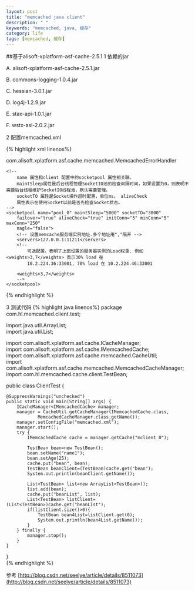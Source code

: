 ```yaml
---
layout: post
title: "memcached java client"
description: " "
keywords: "memcached, java, 缓存"
category: life
tags: [memcached, 缓存]
---
```


##基于alisoft-xplatform-asf-cache-2.5.1
1 依赖的jar

A. alisoft-xplatform-asf-cache-2.5.1.jar

B. commons-logging-1.0.4.jar

C. hessian-3.0.1.jar

D. log4j-1.2.9.jar

E. stax-api-1.0.1.jar

F. wstx-asl-2.0.2.jar

2  配置memcached.xml
 
{% highlight xml linenos%}
<?xml version="1.0" encoding="UTF-8"?>  
<memcached>  
    <!-- name 属性是程序中使用Cache的唯一标识;socketpool 属性将会关联到后面的socketpool配置; -->  
    <client name="mclient_0" compressEnable="true" defaultEncoding="UTF-8"  
        socketpool="pool_0">  
        <!-- 可选，用来处理出错情况 -->  
        <errorHandler>com.alisoft.xplatform.asf.cache.memcached.MemcachedErrorHandler  
        </errorHandler>  
    </client>  
  
    <!--  
        name 属性和client 配置中的socketpool 属性相关联。  
        maintSleep属性是后台线程管理SocketIO池的检查间隔时间，如果设置为0，则表明不需要后台线程维护SocketIO线程池，默认需要管理。  
        socketTO 属性是Socket操作超时配置，单位ms。 aliveCheck  
        属性表示在使用Socket以前是否先检查Socket状态。  
    -->  
    <socketpool name="pool_0" maintSleep="5000" socketTO="3000"  
        failover="true" aliveCheck="true" initConn="5" minConn="5" maxConn="250"  
        nagle="false">  
        <!-- 设置memcache服务端实例地址.多个地址用","隔开 -->  
        <servers>127.0.0.1:11211</servers>  
        <!--  
            可选配置。表明了上面设置的服务器实例的Load权重. 例如 <weights>3,7</weights> 表示30% load 在  
            10.2.224.36:33001, 70% load 在 10.2.224.46:33001  
          
        <weights>3,7</weights>  
        -->  
    </socketpool>  
</memcached> 

{% endhighlight %}

3  测试代码
{% highlight java linenos%}
package com.hl.memcached.client.test;  
  
import java.util.ArrayList;  
import java.util.List;  
  
import com.alisoft.xplatform.asf.cache.ICacheManager;  
import com.alisoft.xplatform.asf.cache.IMemcachedCache;  
import com.alisoft.xplatform.asf.cache.memcached.CacheUtil;  
import com.alisoft.xplatform.asf.cache.memcached.MemcachedCacheManager;  
import com.hl.memcached.cache.client.TestBean;  
  
public class ClientTest {  
      
    @SuppressWarnings("unchecked")  
    public static void main(String[] args) {  
        ICacheManager<IMemcachedCache> manager;  
        manager = CacheUtil.getCacheManager(IMemcachedCache.class,  
                MemcachedCacheManager.class.getName());  
        manager.setConfigFile("memcached.xml");  
        manager.start();  
        try {  
            IMemcachedCache cache = manager.getCache("mclient_0");  
  
            TestBean bean=new TestBean();  
            bean.setName("name1");  
            bean.setAge(25);  
            cache.put("bean", bean);  
            TestBean beanClient=(TestBean)cache.get("bean");  
            System.out.println(beanClient.getName());  
              
            List<TestBean> list=new ArrayList<TestBean>();  
            list.add(bean);  
            cache.put("beanList", list);  
            List<TestBean> listClient=(List<TestBean>)cache.get("beanList");  
            if(listClient.size()>0){  
                TestBean bean4List=listClient.get(0);  
                System.out.println(bean4List.getName());  
            }  
        } finally {  
            manager.stop();  
        }  
    }  
  
}  
{% endhighlight %}

参考 [http://blog.csdn.net/seelye/article/details/8511073](http://blog.csdn.net/seelye/article/details/8511073)